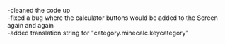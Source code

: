 -cleaned the code up</br>
-fixed a bug where the calculator buttons would be added to the Screen again and again</br>
-added translation string for "category.minecalc.keycategory"</br>
